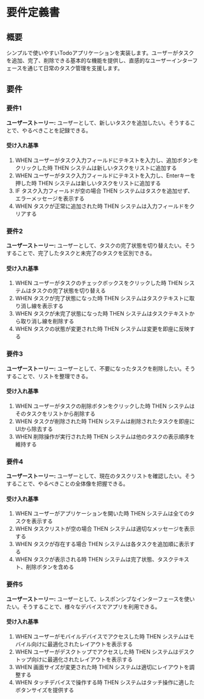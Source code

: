 # 要件定義書

## 概要

シンプルで使いやすいTodoアプリケーションを実装します。ユーザーがタスクを追加、完了、削除できる基本的な機能を提供し、直感的なユーザーインターフェースを通じて日常のタスク管理を支援します。

## 要件

### 要件1

**ユーザーストーリー:** ユーザーとして、新しいタスクを追加したい。そうすることで、やるべきことを記録できる。

#### 受け入れ基準

1. WHEN ユーザーがタスク入力フィールドにテキストを入力し、追加ボタンをクリックした時 THEN システムは新しいタスクをリストに追加する
2. WHEN ユーザーがタスク入力フィールドにテキストを入力し、Enterキーを押した時 THEN システムは新しいタスクをリストに追加する
3. IF タスク入力フィールドが空の場合 THEN システムはタスクを追加せず、エラーメッセージを表示する
4. WHEN タスクが正常に追加された時 THEN システムは入力フィールドをクリアする

### 要件2

**ユーザーストーリー:** ユーザーとして、タスクの完了状態を切り替えたい。そうすることで、完了したタスクと未完了のタスクを区別できる。

#### 受け入れ基準

1. WHEN ユーザーがタスクのチェックボックスをクリックした時 THEN システムはタスクの完了状態を切り替える
2. WHEN タスクが完了状態になった時 THEN システムはタスクテキストに取り消し線を表示する
3. WHEN タスクが未完了状態になった時 THEN システムはタスクテキストから取り消し線を削除する
4. WHEN タスクの状態が変更された時 THEN システムは変更を即座に反映する

### 要件3

**ユーザーストーリー:** ユーザーとして、不要になったタスクを削除したい。そうすることで、リストを整理できる。

#### 受け入れ基準

1. WHEN ユーザーがタスクの削除ボタンをクリックした時 THEN システムはそのタスクをリストから削除する
2. WHEN タスクが削除された時 THEN システムは削除されたタスクを即座にUIから除去する
3. WHEN 削除操作が実行された時 THEN システムは他のタスクの表示順序を維持する

### 要件4

**ユーザーストーリー:** ユーザーとして、現在のタスクリストを確認したい。そうすることで、やるべきことの全体像を把握できる。

#### 受け入れ基準

1. WHEN ユーザーがアプリケーションを開いた時 THEN システムは全てのタスクを表示する
2. WHEN タスクリストが空の場合 THEN システムは適切なメッセージを表示する
3. WHEN タスクが存在する場合 THEN システムは各タスクを追加順に表示する
4. WHEN タスクが表示される時 THEN システムは完了状態、タスクテキスト、削除ボタンを含める

### 要件5

**ユーザーストーリー:** ユーザーとして、レスポンシブなインターフェースを使いたい。そうすることで、様々なデバイスでアプリを利用できる。

#### 受け入れ基準

1. WHEN ユーザーがモバイルデバイスでアクセスした時 THEN システムはモバイル向けに最適化されたレイアウトを表示する
2. WHEN ユーザーがデスクトップでアクセスした時 THEN システムはデスクトップ向けに最適化されたレイアウトを表示する
3. WHEN 画面サイズが変更された時 THEN システムは適切にレイアウトを調整する
4. WHEN タッチデバイスで操作する時 THEN システムはタッチ操作に適したボタンサイズを提供する

